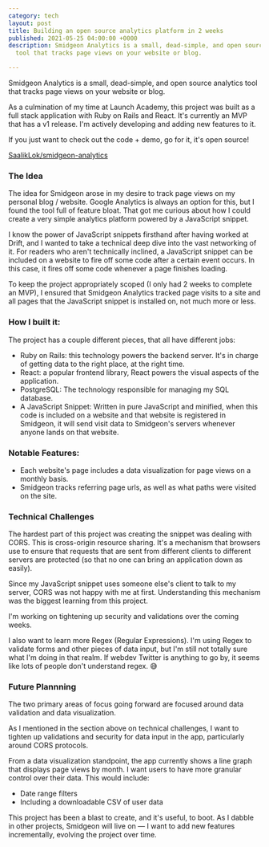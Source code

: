 ```yaml
---
category: tech
layout: post
title: Building an open source analytics platform in 2 weeks
published: 2021-05-25 04:00:00 +0000
description: Smidgeon Analytics is a small, dead-simple, and open source analytics
  tool that tracks page views on your website or blog.

---
```

Smidgeon Analytics is a small, dead-simple, and open source analytics tool that tracks page views on your website or blog.

As a culmination of my time at Launch Academy, this project was built as a full stack application with Ruby on Rails and React. It's currently an MVP that has a v1 release. I'm actively developing and adding new features to it.

If you just want to check out the code + demo, go for it, it's open source!

[SaalikLok/smidgeon-analytics](https://github.com/SaalikLok/smidgeon-analytics)

### The Idea

The idea for Smidgeon arose in my desire to track page views on my personal blog / website. Google Analytics is always an option for this, but I found the tool full of feature bloat. That got me curious about how I could create a very simple analytics platform powered by a JavaScript snippet.

I know the power of JavaScript snippets firsthand after having worked at Drift, and I wanted to take a technical deep dive into the vast networking of it. For readers who aren't technically inclined, a JavaScript snippet can be included on a website to fire off some code after a certain event occurs. In this case, it fires off some code whenever a page finishes loading.

To keep the project appropriately scoped (I only had 2 weeks to complete an MVP), I ensured that Smidgeon Analytics tracked page visits to a site and all pages that the JavaScript snippet is installed on, not much more or less.

### How I built it:

The project has a couple different pieces, that all have different jobs:

* Ruby on Rails: this technology powers the backend server. It's in charge of getting data to the right place, at the right time.
* React: a popular frontend library, React powers the visual aspects of the application.
* PostgreSQL: The technology responsible for managing my SQL database.
* A JavaScript Snippet: Written in pure JavaScript and minified, when this code is included on a website and that website is registered in Smidgeon, it will send visit data to Smidgeon's servers whenever anyone lands on that website.

### Notable Features:

* Each website's page includes a data visualization for page views on a monthly basis.
* Smidgeon tracks referring page urls, as well as what paths were visited on the site.

### Technical Challenges

The hardest part of this project was creating the snippet was dealing with CORS. This is cross-origin resource sharing. It's a mechanism that browsers use to ensure that requests that are sent from different clients to different servers are protected (so that no one can bring an application down as easily).

Since my JavaScript snippet uses someone else's client to talk to my server, CORS was not happy with me at first. Understanding this mechanism was the biggest learning from this project.

I'm working on tightening up security and validations over the coming weeks.

I also want to learn more Regex (Regular Expressions). I'm using Regex to validate forms and other pieces of data input, but I'm still not totally sure what I'm doing in that realm. If webdev Twitter is anything to go by, it seems like lots of people don't understand regex. 😅

### Future Plannning

The two primary areas of focus going forward are focused around data validation and data visualization.

As I mentioned in the section above on technical challenges, I want to tighten up validations and security for data input in the app, particularly around CORS protocols.

From a data visualization standpoint, the app currently shows a line graph that displays page views by month. I want users to have more granular control over their data. This would include:

* Date range filters
* Including a downloadable CSV of user data

This project has been a blast to create, and it's useful, to boot. As I dabble in other projects, Smidgeon will live on — I want to add new features incrementally, evolving the project over time.